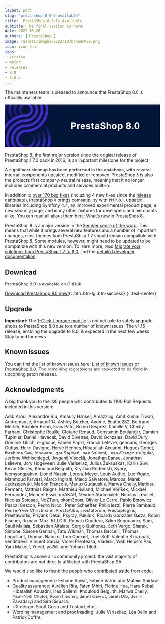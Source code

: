```yaml
---
layout: post
slug: "prestashop-8-0-0-available"
title:  PrestaShop 8.0 Is Available
subtitle: The final version is here!
date: 2022-10-26
authors: [ PrestaShop ]
image: /assets/images/2022/10/bannerPS8.png
icon: icon-leaf
tags:
- version
- major
- releases
- 8.0
- 8.0.x
---
```


The maintainers team is pleased to announce that PrestaShop 8.0 is officially available.

![PrestaShop 8.0 is available!](/assets/images/2022/10/bannerPS8.png)

PrestaShop 8, the first major version since the original release of PrestaShop 1.7.0 back in 2016, is an important milestone for the project.

A significant cleanup has been performed in the codebase, with several internal components updated, modified or removed. PrestaShop 8 is also the project’s first company-neutral release, meaning that it no longer includes commercial products and services built-in.

In addition to [over 170 bug fixes](https://github.com/PrestaShop/PrestaShop/issues?page=1&q=is%3Aissue+is%3Aclosed+milestone%3A8.0.0+label%3ABug+-label%3A8.0.x+-label%3APrerelease+-label%3A%22CI%2FCD%22) (including 4 new fixes since the [release candidate](https://build.prestashop-project.org/news/prestashop-8-0-rc1-release/)), PrestaShop 8 brings compatibility with PHP 8.1, updated libraries including Symfony 4.4, an improved experimental product page, a new security page, and many other features for developers and merchants alike. You can read all about them here: [What’s new in PrestaShop 8](https://www.prestashop-project.org/releases/prestashop80).

PrestaShop 8 is a major version in the [SemVer sense of the word](https://semver.org/#summary). This means that while it brings several new features and a number of important changes, most themes from PrestaShop 1.7 should remain compatible with PrestaShop 8. Some modules, however, might need to be updated to be compatible with this new version. To learn more, read [Migrate your solutions from PrestaShop 1.7 to 8.0](https://build.prestashop-project.org/news/migrate-your-solutions-from-17-to-80/), and the [detailed developer documentation](https://build.prestashop-project.org/news/migrate-your-solutions-from-17-to-80/).

## Download

PrestaShop 8.0 is available on GitHub:

[Download PrestaShop 8.0 now!](https://github.com/PrestaShop/PrestaShop/releases/tag/8.0.0){: .btn .btn-lg .btn-success}
{: .text-center}

## Upgrade

**Important:** The [1-Click Upgrade module](https://github.com/PrestaShop/autoupgrade) is not yet able to safely upgrade shops to PrestaShop 8.0 due to a number of known issues. The v4.15 release, enabling the upgrade to 8.0, is expected in the next few weeks. Stay tuned for news.

## Known issues

You can find the list of known issues here: [List of known issues on PrestaShop 8.0](https://github.com/PrestaShop/PrestaShop/issues?q=is%3Aissue+is%3Aopen+label%3A8.0.x+label%3AVerified+label%3ARegression). The remaining regressions are expected to be fixed in upcoming patch releases.

## Acknowledgments

A big thank you to the 120 people who contributed to 1100 Pull Requests included in this version:

Adib Aroui, Alexandre Bru, Amaury Hanser, Amazzing, Amit Kumar Tiwari, Andromaque, Arnaud104, Ashley Butcher, Axome, Beattie282, Bertrand Merlier, Boubker Bribri, Brais Pato, Bruno Desprez, Camille V, Chedly Farhani, Christophe Rouille, Clotaire Renaud, Constantin Boulanger, Damien Tupinier, Daniel Hlavacek, David Diverres, David Gonzalez, David Oury, Dominik Ulrich, e-gaulue, Fabien Papet, Franck Lefèvre, gennaris, Georges Cubas, Henri Davigne, Hervé Hennes, Hibatallah Aouadni, Hugues Gobet, Ibrahima Sow, idnovate, Igor Stępień, Ines Sallemi, Jean-François Viguier, Jérôme Wohlschlegel, Jevgenij Visockij, Jonathan Danse, Jonathan Lelievre, Jory Hogeveen, Julie Varisellaz, Julius Žukauskas, Karlis Suvi, Kévin Gleizes, Khouloud Belguith, Krystian Podemski, Kyary, leemyongpakvn, Lionel Massin, Lorenz Meyer, Louis Authie, Luc Vigato, Mahmoud Parvazi, Marco Ingraiti, Marco Salvatore, Marcos, Marek Jedrzejewski, Marion François, Marius Gudauskis, Marwa Chelly, Mathieu Ferment, Matthias Raigne, Matthieu Rolland, Michael Voříšek, Mickaël Fernandez, Moncef Essid, mrAKAR, Nesrine Abdmouleh, Nicolas Lœuillet, Nicolas Sorosac, NoZTurn, okom3pom, Olivier Le Corre, Pablo Borowicz, Pascal Cescon, Pedro Nucci, Peter Schaeffer, Philip Iezzi, Pierre Rambaud, Pierre-Yves Christmann, PrestaAlba, prestaforum, Prestaplugins, Prestaworks, Priyank Desai, Psyray, PululuK, Ricardo González Garza, Robin Fischer, Romain ‘Maz’ BILLOIR, Romain Couderc, Salim Benouamer, Sam, Sauli Maijala, Sébastien Alfaiate, Sergio Quiñonez, Seth Vargo, Sharak, Simone, Simone Gennari, Tatu Wikman, Thomas Baccelli, Thomas Leguillant, Thomas Nabord, Tom Combet, Tuni-Soft, Valentin Szczupak, venditdevs, Vincent Garcia, Viorel Preoteasa, Vladimir, Web Helpers Pau, Yani Makouf, Yneet, yo7hli, and Yohann Tilotti.

PrestaShop is above all a community project: the vast majority of contributors are not directly affiliated with PrestaShop SA.

We would also like to thank the people who contributed aside from code:

- Product management: Eshane Rawat, Fabien Vallon and Mateus Shirlaw.
- Quality assurance: Aurélien Rita, Faten Mhiri, Florine Hea, Hana Rebai, Hibatallah Aouadni, Ines Sallemi, Khouloud Belguith, Marwa Chelly, Paul-Noël Cholot, Robin Fischer, Sarah Cavrot, Sarah Dib, Serhii Zavadskyi and Sira Diouara.
- UX design: Scott Cosio and Tristan Lehot.
- Wording management and proofreading: Julie Varisellaz, Léa Delin and Patrick Coffre.
